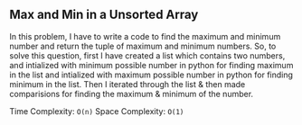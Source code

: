 
## Max and Min in a Unsorted Array

In this problem, I have to write a code to find the maximum and minimum number and return the tuple of maximum and minimum numbers. So, to solve this question, first I have created a list which contains two numbers, and intialized with minimum possible number in python for finding maximum in the list and intialized with maximum possible number in python for finding minimum in the list. Then I iterated through the list & then made comparisions for finding the maximum & minimum of the number.

Time Complexity: `O(n)` Space Complexity: `O(1)`
